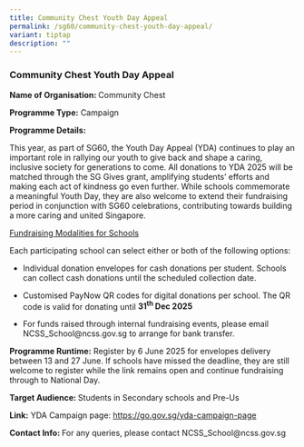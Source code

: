 ```yaml
---
title: Community Chest Youth Day Appeal
permalink: /sg60/community-chest-youth-day-appeal/
variant: tiptap
description: ""
---
```

<h3>Community Chest Youth Day Appeal</h3>
<p><strong>Name of Organisation: </strong>Community Chest</p>
<p><strong>Programme Type:</strong> Campaign</p>
<p><strong>Programme Details:</strong>
</p>
<p>This year, as part of SG60, the Youth Day Appeal (YDA) continues to play
an important role in rallying our youth to give back and shape a caring,
inclusive society for generations to come. All donations to YDA 2025 will
be matched through the SG Gives grant, amplifying students’ efforts and
making each act of kindness go even further. While schools commemorate
a meaningful Youth Day, they are also welcome to extend their fundraising
period in conjunction with SG60 celebrations, contributing towards building
a more caring and united Singapore.</p>
<p><u>Fundraising Modalities for Schools</u>
</p>
<p>Each participating school can select either or both of the following options:&nbsp;&nbsp;</p>
<ul data-tight="true" class="tight">
<li>
<p>Individual donation envelopes for cash donations per student. Schools
can collect cash donations until the scheduled collection date.&nbsp;</p>
</li>
</ul>
<ul data-tight="true" class="tight">
<li>
<p>Customised PayNow QR codes for digital donations per school. The QR code
is valid for donating until <strong>31<sup>th</sup> Dec 2025</strong>&nbsp;&nbsp;&nbsp;</p>
</li>
<li>
<p>For funds raised through internal fundraising events, please email <a rel="noopener noreferrer nofollow" target="_blank">NCSS_School@ncss.gov.sg</a>&nbsp;to
arrange for bank transfer.&nbsp;</p>
</li>
</ul>
<p><strong>Programme Runtime:</strong> Register by 6 June 2025 for envelopes
delivery between 13 and 27 June. If schools have missed the deadline, they
are still welcome to register while the link remains open and continue
fundraising through to National Day.</p>
<p><strong>Target Audience: </strong>Students in Secondary schools and Pre-Us</p>
<p><strong>Link:</strong> YDA Campaign page: <a href="https://go.gov.sg/yda-campaign-page" rel="noopener noreferrer nofollow" target="_blank">https://go.gov.sg/yda-campaign-page</a>
</p>
<p><strong>Contact Info: </strong>For any queries, please contact <a rel="noopener noreferrer nofollow" target="_blank">NCSS_School@ncss.gov.sg</a>
</p>
<p></p>
<p></p>